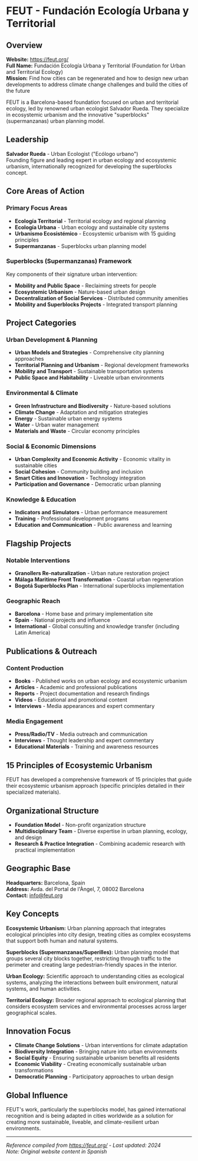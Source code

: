 # FEUT - Fundación Ecología Urbana y Territorial

## Overview
**Website:** https://feut.org/  
**Full Name:** Fundación Ecología Urbana y Territorial (Foundation for Urban and Territorial Ecology)  
**Mission:** Find how cities can be regenerated and how to design new urban developments to address climate change challenges and build the cities of the future

FEUT is a Barcelona-based foundation focused on urban and territorial ecology, led by renowned urban ecologist Salvador Rueda. They specialize in ecosystemic urbanism and the innovative "superblocks" (supermanzanas) urban planning model.

## Leadership
**Salvador Rueda** - Urban Ecologist ("Ecólogo urbano")  
Founding figure and leading expert in urban ecology and ecosystemic urbanism, internationally recognized for developing the superblocks concept.

## Core Areas of Action

### Primary Focus Areas
- **Ecología Territorial** - Territorial ecology and regional planning
- **Ecología Urbana** - Urban ecology and sustainable city systems
- **Urbanismo Ecosistémico** - Ecosystemic urbanism with 15 guiding principles
- **Supermanzanas** - Superblocks urban planning model

### Superblocks (Supermanzanas) Framework
Key components of their signature urban intervention:
- **Mobility and Public Space** - Reclaiming streets for people
- **Ecosystemic Urbanism** - Nature-based urban design
- **Decentralization of Social Services** - Distributed community amenities
- **Mobility and Superblocks Projects** - Integrated transport planning

## Project Categories

### Urban Development & Planning
- **Urban Models and Strategies** - Comprehensive city planning approaches
- **Territorial Planning and Urbanism** - Regional development frameworks
- **Mobility and Transport** - Sustainable transportation systems
- **Public Space and Habitability** - Liveable urban environments

### Environmental & Climate
- **Green Infrastructure and Biodiversity** - Nature-based solutions
- **Climate Change** - Adaptation and mitigation strategies
- **Energy** - Sustainable urban energy systems
- **Water** - Urban water management
- **Materials and Waste** - Circular economy principles

### Social & Economic Dimensions
- **Urban Complexity and Economic Activity** - Economic vitality in sustainable cities
- **Social Cohesion** - Community building and inclusion
- **Smart Cities and Innovation** - Technology integration
- **Participation and Governance** - Democratic urban planning

### Knowledge & Education
- **Indicators and Simulators** - Urban performance measurement
- **Training** - Professional development programs
- **Education and Communication** - Public awareness and learning

## Flagship Projects

### Notable Interventions
- **Granollers Re-naturalization** - Urban nature restoration project
- **Málaga Maritime Front Transformation** - Coastal urban regeneration
- **Bogotá Superblocks Plan** - International superblocks implementation

### Geographic Reach
- **Barcelona** - Home base and primary implementation site
- **Spain** - National projects and influence
- **International** - Global consulting and knowledge transfer (including Latin America)

## Publications & Outreach

### Content Production
- **Books** - Published works on urban ecology and ecosystemic urbanism
- **Articles** - Academic and professional publications
- **Reports** - Project documentation and research findings
- **Videos** - Educational and promotional content
- **Interviews** - Media appearances and expert commentary

### Media Engagement
- **Press/Radio/TV** - Media outreach and communication
- **Interviews** - Thought leadership and expert commentary
- **Educational Materials** - Training and awareness resources

## 15 Principles of Ecosystemic Urbanism
FEUT has developed a comprehensive framework of 15 principles that guide their ecosystemic urbanism approach (specific principles detailed in their specialized materials).

## Organizational Structure
- **Foundation Model** - Non-profit organization structure
- **Multidisciplinary Team** - Diverse expertise in urban planning, ecology, and design
- **Research & Practice Integration** - Combining academic research with practical implementation

## Geographic Base
**Headquarters:** Barcelona, Spain  
**Address:** Avda. del Portal de l'Àngel, 7, 08002 Barcelona  
**Contact:** info@feut.org

## Key Concepts

**Ecosystemic Urbanism:** Urban planning approach that integrates ecological principles into city design, treating cities as complex ecosystems that support both human and natural systems.

**Superblocks (Supermanzanas/Superilles):** Urban planning model that groups several city blocks together, restricting through traffic to the perimeter and creating large pedestrian-friendly spaces in the interior.

**Urban Ecology:** Scientific approach to understanding cities as ecological systems, analyzing the interactions between built environment, natural systems, and human activities.

**Territorial Ecology:** Broader regional approach to ecological planning that considers ecosystem services and environmental processes across larger geographical scales.

## Innovation Focus
- **Climate Change Solutions** - Urban interventions for climate adaptation
- **Biodiversity Integration** - Bringing nature into urban environments
- **Social Equity** - Ensuring sustainable urbanism benefits all residents
- **Economic Viability** - Creating economically sustainable urban transformations
- **Democratic Planning** - Participatory approaches to urban design

## Global Influence
FEUT's work, particularly the superblocks model, has gained international recognition and is being adapted in cities worldwide as a solution for creating more sustainable, liveable, and climate-resilient urban environments.

---
*Reference compiled from https://feut.org/ - Last updated: 2024*  
*Note: Original website content in Spanish* 